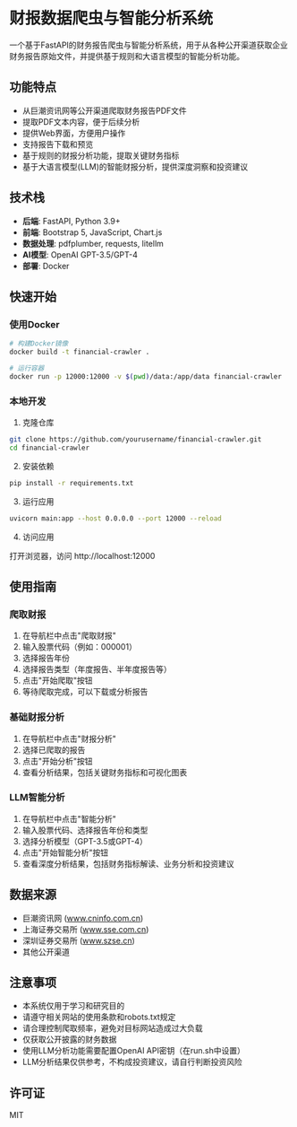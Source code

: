 # 财报数据爬虫与智能分析系统

一个基于FastAPI的财务报告爬虫与智能分析系统，用于从各种公开渠道获取企业财务报告原始文件，并提供基于规则和大语言模型的智能分析功能。

## 功能特点

- 从巨潮资讯网等公开渠道爬取财务报告PDF文件
- 提取PDF文本内容，便于后续分析
- 提供Web界面，方便用户操作
- 支持报告下载和预览
- 基于规则的财报分析功能，提取关键财务指标
- 基于大语言模型(LLM)的智能财报分析，提供深度洞察和投资建议

## 技术栈

- **后端**: FastAPI, Python 3.9+
- **前端**: Bootstrap 5, JavaScript, Chart.js
- **数据处理**: pdfplumber, requests, litellm
- **AI模型**: OpenAI GPT-3.5/GPT-4
- **部署**: Docker

## 快速开始

### 使用Docker

```bash
# 构建Docker镜像
docker build -t financial-crawler .

# 运行容器
docker run -p 12000:12000 -v $(pwd)/data:/app/data financial-crawler
```

### 本地开发

1. 克隆仓库

```bash
git clone https://github.com/yourusername/financial-crawler.git
cd financial-crawler
```

2. 安装依赖

```bash
pip install -r requirements.txt
```

3. 运行应用

```bash
uvicorn main:app --host 0.0.0.0 --port 12000 --reload
```

4. 访问应用

打开浏览器，访问 http://localhost:12000

## 使用指南

### 爬取财报

1. 在导航栏中点击"爬取财报"
2. 输入股票代码（例如：000001）
3. 选择报告年份
4. 选择报告类型（年度报告、半年度报告等）
5. 点击"开始爬取"按钮
6. 等待爬取完成，可以下载或分析报告

### 基础财报分析

1. 在导航栏中点击"财报分析"
2. 选择已爬取的报告
3. 点击"开始分析"按钮
4. 查看分析结果，包括关键财务指标和可视化图表

### LLM智能分析

1. 在导航栏中点击"智能分析"
2. 输入股票代码、选择报告年份和类型
3. 选择分析模型（GPT-3.5或GPT-4）
4. 点击"开始智能分析"按钮
5. 查看深度分析结果，包括财务指标解读、业务分析和投资建议

## 数据来源

- 巨潮资讯网 (www.cninfo.com.cn)
- 上海证券交易所 (www.sse.com.cn)
- 深圳证券交易所 (www.szse.cn)
- 其他公开渠道

## 注意事项

- 本系统仅用于学习和研究目的
- 请遵守相关网站的使用条款和robots.txt规定
- 请合理控制爬取频率，避免对目标网站造成过大负载
- 仅获取公开披露的财务数据
- 使用LLM分析功能需要配置OpenAI API密钥（在run.sh中设置）
- LLM分析结果仅供参考，不构成投资建议，请自行判断投资风险

## 许可证

MIT